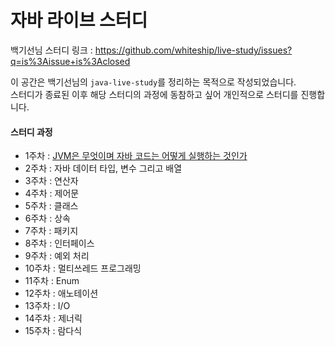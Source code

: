 # 자바 라이브 스터디
백기선님 스터디 링크 : https://github.com/whiteship/live-study/issues?q=is%3Aissue+is%3Aclosed<br>

이 공간은 백기선님의 `java-live-study`를 정리하는 목적으로 작성되었습니다.<br>
스터디가 종료된 이후 해당 스터디의 과정에 동참하고 싶어 개인적으로 스터디를 진행합니다.

#### 스터디 과정
- 1주차 : <a href="https://github.com/JMsuper/whiteship-live-study-java/blob/main/1%EC%A3%BC%EC%B0%A8%20:%20%20JVM%EC%9D%80%20%EB%AC%B4%EC%97%87%EC%9D%B4%EB%A9%B0%20%EC%9E%90%EB%B0%94%20%EC%BD%94%EB%93%9C%EB%8A%94%20%EC%96%B4%EB%96%BB%EA%B2%8C%20%EC%8B%A4%ED%96%89%ED%95%98%EB%8A%94%20%EA%B2%83%EC%9D%B8%EA%B0%80.md">JVM은 무엇이며 자바 코드는 어떻게 실행하는 것인가</a>
- 2주차 : 자바 데이터 타입, 변수 그리고 배열
- 3주차 : 연산자
- 4주차 : 제어문
- 5주차 : 클래스
- 6주차 : 상속
- 7주차 : 패키지
- 8주차 : 인터페이스
- 9주차 : 예외 처리
- 10주차 : 멀티쓰레드 프로그래밍
- 11주차 : Enum
- 12주차 : 애노테이션
- 13주차 : I/O
- 14주차 : 제너릭
- 15주차 : 람다식
